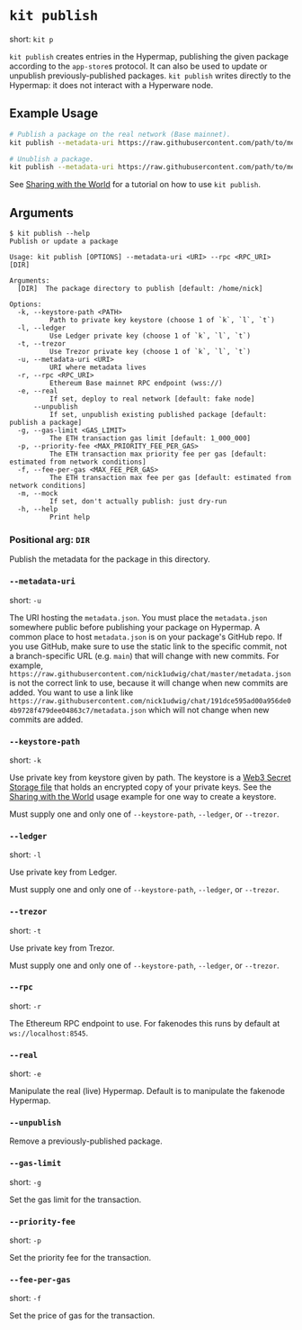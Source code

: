 # `kit publish`

short: `kit p`

`kit publish` creates entries in the Hypermap, publishing the given package according to the `app-store`s protocol.
It can also be used to update or unpublish previously-published packages.
`kit publish` writes directly to the Hypermap: it does not interact with a Hyperware node.

## Example Usage

```bash
# Publish a package on the real network (Base mainnet).
kit publish --metadata-uri https://raw.githubusercontent.com/path/to/metadata.json --keystore-path ~/.foundry/keystores/dev --rpc wss://opt-mainnet.g.alchemy.com/v2/<ALCHEMY_API_KEY> --real

# Unublish a package.
kit publish --metadata-uri https://raw.githubusercontent.com/path/to/metadata.json --keystore-path ~/.foundry/keystores/dev --rpc wss://opt-mainnet.g.alchemy.com/v2/<ALCHEMY_API_KEY> --real --unpublish
```

See [Sharing with the World](../my_first_app/chapter_5.md) for a tutorial on how to use `kit publish`.

## Arguments

```
$ kit publish --help
Publish or update a package

Usage: kit publish [OPTIONS] --metadata-uri <URI> --rpc <RPC_URI> [DIR]

Arguments:
  [DIR]  The package directory to publish [default: /home/nick]

Options:
  -k, --keystore-path <PATH>
          Path to private key keystore (choose 1 of `k`, `l`, `t`)
  -l, --ledger
          Use Ledger private key (choose 1 of `k`, `l`, `t`)
  -t, --trezor
          Use Trezor private key (choose 1 of `k`, `l`, `t`)
  -u, --metadata-uri <URI>
          URI where metadata lives
  -r, --rpc <RPC_URI>
          Ethereum Base mainnet RPC endpoint (wss://)
  -e, --real
          If set, deploy to real network [default: fake node]
      --unpublish
          If set, unpublish existing published package [default: publish a package]
  -g, --gas-limit <GAS_LIMIT>
          The ETH transaction gas limit [default: 1_000_000]
  -p, --priority-fee <MAX_PRIORITY_FEE_PER_GAS>
          The ETH transaction max priority fee per gas [default: estimated from network conditions]
  -f, --fee-per-gas <MAX_FEE_PER_GAS>
          The ETH transaction max fee per gas [default: estimated from network conditions]
  -m, --mock
          If set, don't actually publish: just dry-run
  -h, --help
          Print help
```

### Positional arg: `DIR`

Publish the metadata for the package in this directory.

### `--metadata-uri`

short: `-u`

The URI hosting the `metadata.json`.
You must place the `metadata.json` somewhere public before publishing your package on Hypermap.
A common place to host `metadata.json` is on your package's GitHub repo.
If you use GitHub, make sure to use the static link to the specific commit, not a branch-specific URL (e.g. `main`) that will change with new commits.
For example, `https://raw.githubusercontent.com/nick1udwig/chat/master/metadata.json` is not the correct link to use, because it will change when new commits are added.
You want to use a link like `https://raw.githubusercontent.com/nick1udwig/chat/191dce595ad00a956de04b9728f479dee04863c7/metadata.json` which will not change when new commits are added.

### `--keystore-path`

short: `-k`

Use private key from keystore given by path.
The keystore is a [Web3 Secret Storage file](https://ethereum.org/en/developers/docs/data-structures-and-encoding/web3-secret-storage/) that holds an encrypted copy of your private keys.
See the [Sharing with the World](../my_first_app/chapter_5.md) usage example for one way to create a keystore.

Must supply one and only one of `--keystore-path`, `--ledger`, or `--trezor`.

### `--ledger`

short: `-l`

Use private key from Ledger.

Must supply one and only one of `--keystore-path`, `--ledger`, or `--trezor`.

### `--trezor`

short: `-t`

Use private key from Trezor.

Must supply one and only one of `--keystore-path`, `--ledger`, or `--trezor`.

### `--rpc`

short: `-r`

The Ethereum RPC endpoint to use.
For fakenodes this runs by default at `ws://localhost:8545`.

### `--real`

short: `-e`

Manipulate the real (live) Hypermap.
Default is to manipulate the fakenode Hypermap.

### `--unpublish`

Remove a previously-published package.

### `--gas-limit`

short: `-g`

Set the gas limit for the transaction.

### `--priority-fee`

short: `-p`

Set the priority fee for the transaction.

### `--fee-per-gas`

short: `-f`

Set the price of gas for the transaction.
